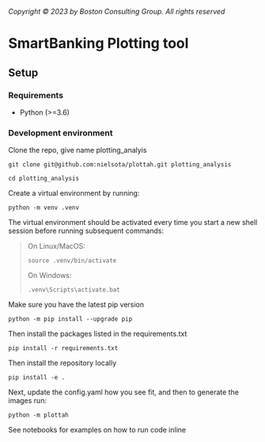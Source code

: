 *Copyright © 2023 by Boston Consulting Group. All rights reserved*
# SmartBanking Plotting tool

## Setup

### Requirements

* Python (>=3.6)

### Development environment

Clone the repo, give name plotting_analyis
```shell
git clone git@github.com:nielsota/plottah.git plotting_analysis
```
```shell
cd plotting_analysis
```

Create a virtual environment by running:

```shell
python -m venv .venv
```

The virtual environment should be activated every time you start a new shell session before running subsequent commands:

> On Linux/MacOS:
> ```shell
> source .venv/bin/activate
> ```
> On Windows:
> ```shell
> .venv\Scripts\activate.bat
> ```
Make sure you have the latest pip version
```shell
python -m pip install --upgrade pip
```

Then install the packages listed in the requirements.txt
```shell
pip install -r requirements.txt
```

Then install the repository locally
```shell
pip install -e .
```

Next, update the config.yaml how you see fit, and then to generate the images run:
```shell
python -m plottah
```

See notebooks for examples on how to run code inline

